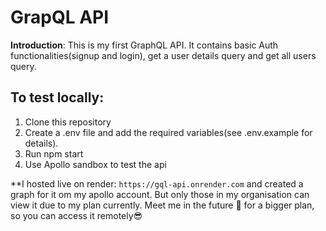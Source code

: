 # GrapQL API

**Introduction**: This is my first GraphQL API. It contains basic Auth functionalities(signup and login), get a user details query and get all users query.

## To test locally:
1. Clone this repository
2. Create a .env file and add the required variables(see .env.example for details).
3. Run npm start
4. Use Apollo sandbox to test the api

**I hosted live on render: `https://gql-api.onrender.com` and created a graph for it om my apollo account. But only those in my organisation can view it
due to my plan currently. Meet me in the future 🚀 for a bigger plan, so you can access it remotely😎
